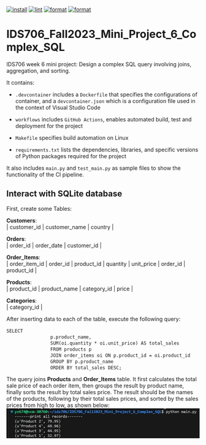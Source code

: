 [![install](https://github.com/yuchenz427/IDS706-Python-Template/actions/workflows/install.yml/badge.svg)](https://github.com/yuchenz427/IDS706-Python-Template/actions/workflows/install.yml)
[![lint](https://github.com/yuchenz427/IDS706-Python-Template/actions/workflows/lint.yml/badge.svg)](https://github.com/yuchenz427/IDS706-Python-Template/actions/workflows/lint.yml)
[![format](https://github.com/yuchenz427/IDS706-Python-Template/actions/workflows/format.yml/badge.svg)](https://github.com/yuchenz427/IDS706-Python-Template/actions/workflows/format.yml)
[![format](https://github.com/yuchenz427/IDS706-Python-Template/actions/workflows/format.yml/badge.svg)](https://github.com/yuchenz427/IDS706-Python-Template/actions/workflows/format.yml)
# IDS706_Fall2023_Mini_Project_6_Complex_SQL

IDS706 week 6 mini project: Design a complex SQL query involving joins, aggregation, and sorting.

It contains:

- ``.devcontainer`` includes a `Dockerfile` that specifies the configurations of container, and a `devcontainer.json` which is a configuration file used in the context of Visual Studio Code

- ``workflows`` includes `GitHub Actions`, enables automated build, test and deployment for the project

- ``Makefile`` specifies build automation on Linux

- ``requirements.txt`` lists the dependencies, libraries, and specific versions of Python packages required for the project

It also includes ``main.py`` and ``test_main.py`` as sample files to show the functionality of the CI pipeline.

## Interact with SQLite database

First, create some Tables:

**Customers**: <br>
| customer_id | customer_name | country |

**Orders**: <br>
| order_id | order_date | customer_id |

**Order_Items**: <br>
| order_item_id | order_id | product_id | quantity | unit_price | order_id | product_id |

**Products**: <br>
| product_id | product_name | category_id | price |

**Categories**: <br>
| category_id |

After inserting data to each of the table, execute the following query:
```
SELECT 
                p.product_name,
                SUM(oi.quantity * oi.unit_price) AS total_sales
                FROM products p
                JOIN order_items oi ON p.product_id = oi.product_id
                GROUP BY p.product_name
                ORDER BY total_sales DESC;
```
The query joins **Products** and **Order_Items** table. It first calculates the total sale price of each order item, then groups the result by product name, finally sorts the result by total sales price. The result should be the names of the products, following by their total sales prices, and sorted by the sales prices from high to low, as shown below: 
![](demo_img/query_result.png)